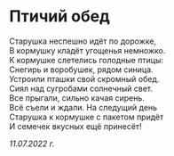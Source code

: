 # Птичий обед

Старушка неспешно идёт по дорожке,  
В кормушку кладёт угощенья немножко.  
К кормушке слетелись голодные птицы:  
Снегирь и воробушек, рядом синица.  
Устроили пташки свой скромный обед.  
Сиял над сугробами солнечный свет.  
Все прыгали, сильно качая сирень.  
Всё съели и ждали. На следущий день  
Старушка к кормушке с пакетом придёт  
И семечек вкусных ещё принесёт!

*11.07.2022 г.*